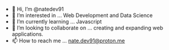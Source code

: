 - 👋 Hi, I’m @natedev91
- 👀 I’m interested in ... Web Development and Data Science
- 🌱 I’m currently learning ... Javascript 
- 💞️ I’m looking to collaborate on ... creating and expanding web applications.
- 📫 How to reach me ... nate.dev91@proton.me

<!---
natedev91/natedev91 is a ✨ special ✨ repository because its `README.md` (this file) appears on your GitHub profile.
You can click the Preview link to take a look at your changes.
--->
